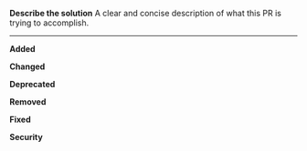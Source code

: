 <!---
Loosely inspired by https://keepachangelog.com/en/1.1.0/.

Please add items to their respective section and delete empty sections.
- Added: for new features
- Changed: for changes in existing functionality
- Deprecated: for soon-to-be removed features
- Removed: for now removed features
- Fixed: for any bug fixes
- Security: in case of vulnerabilities
Ideally, each item here will be added into the upcoming release.

DO NOT post internal Onfleet links (e.g. Jira/Confluence) –this is a public space.
-->

**Describe the solution**
A clear and concise description of what this PR is trying to accomplish.

---

**Added**

**Changed**

**Deprecated**

**Removed**

**Fixed**

**Security**